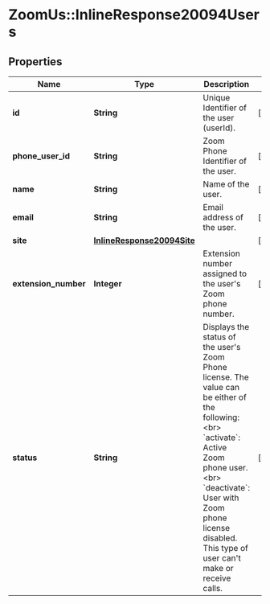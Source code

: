 # ZoomUs::InlineResponse20094Users

## Properties
Name | Type | Description | Notes
------------ | ------------- | ------------- | -------------
**id** | **String** | Unique Identifier of the user (userId). | [optional] 
**phone_user_id** | **String** | Zoom Phone Identifier of the user. | [optional] 
**name** | **String** | Name of the user. | [optional] 
**email** | **String** | Email address of the user. | [optional] 
**site** | [**InlineResponse20094Site**](InlineResponse20094Site.md) |  | [optional] 
**extension_number** | **Integer** | Extension number assigned to the user&#39;s Zoom phone number. | [optional] 
**status** | **String** | Displays the status of the user&#39;s Zoom Phone license. The value can be either of the following:&lt;br&gt; &#x60;activate&#x60;: Active Zoom phone user.&lt;br&gt; &#x60;deactivate&#x60;: User with Zoom phone license disabled. This type of user can&#39;t make or receive calls. | [optional] 


